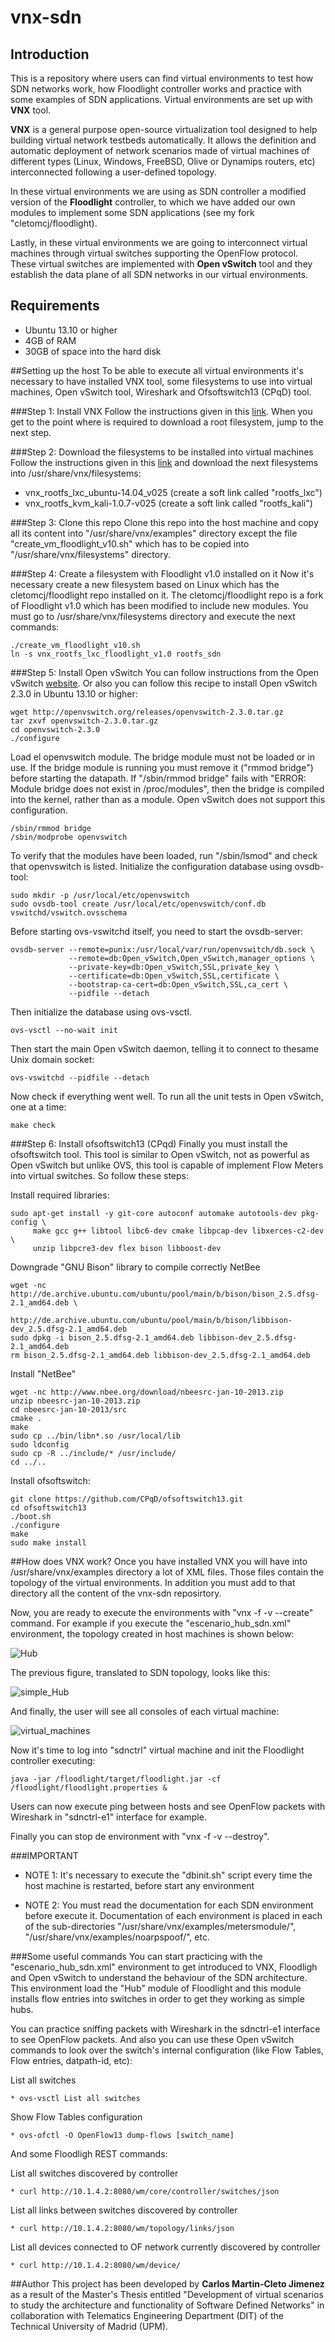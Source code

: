 # vnx-sdn
## Introduction
This is a repository where users can find virtual environments to test how SDN networks work, how Floodlight controller works and practice with some examples of SDN applications. Virtual environments are set up with **VNX** tool.

**VNX** is a general purpose open-source virtualization tool designed to help building virtual network testbeds automatically. It allows the definition and automatic deployment of network scenarios made of virtual machines of different types (Linux, Windows, FreeBSD, Olive or Dynamips routers, etc) interconnected following a user-defined topology.

In these virtual environments we are using as SDN controller a modified version of the **Floodlight** controller, to which we have added our own modules to implement some SDN applications (see my fork "cletomcj/floodlight).

Lastly, in these virtual environments we are going to interconnect virtual machines through virtual switches supporting the OpenFlow protocol. These virtual switches are implemented with **Open vSwitch** tool and they establish the data plane of all SDN networks in our virtual environments.

## Requirements
* Ubuntu 13.10 or higher
* 4GB of RAM
* 30GB of space into the hard disk

##Setting up the host
To be able to execute all virtual environments it's necessary to have installed VNX tool, some filesystems to use into virtual machines, Open vSwitch tool, Wireshark and Ofsoftswitch13 (CPqD) tool.

###Step 1: Install VNX
Follow the instructions given in this [link](http://web.dit.upm.es/vnxwiki/index.php/Vnx-install-ubuntu3). When you get to the point where is required to download a root filesystem, jump to the next step.

###Step 2: Download the filesystems to be installed into virtual machines
Follow the instructions given in this [link](http://web.dit.upm.es/vnxwiki/index.php/Vnx-install-root_fs) and download the next filesystems into /usr/share/vnx/filesystems:
* vnx_rootfs_lxc_ubuntu-14.04_v025 (create a soft link called "rootfs_lxc")
* vnx_rootfs_kvm_kali-1.0.7-v025 (create a soft link called "rootfs_kali")

###Step 3: Clone this repo
Clone this repo into the host machine and copy all its content into "/usr/share/vnx/examples" directory except the file "create_vm_floodlight_v10.sh" which has to be copied into "/usr/share/vnx/filesystems" directory.

###Step 4: Create a filesystem with Floodlight v1.0 installed on it
Now it's necessary create a new filesystem based on Linux which has the cletomcj/floodlight repo installed on it. The cletomcj/floodlight repo is a fork of Floodlight v1.0 which has been modified to include new modules. You must go to /usr/share/vnx/filesystems directory and execute the next commands:
~~~
./create_vm_floodlight_v10.sh
ln -s vnx_rootfs_lxc_floodlight_v1.0 rootfs_sdn
~~~

###Step 5: Install Open vSwitch
You can follow instructions from the Open vSwitch [website](https://github.com/openvswitch/ovs/blob/master/INSTALL.md). Or also you can follow this recipe to install Open vSwitch 2.3.0 in Ubuntu 13.10 or higher:
~~~
wget http://openvswitch.org/releases/openvswitch-2.3.0.tar.gz
tar zxvf openvswitch-2.3.0.tar.gz
cd openvswitch-2.3.0
./configure
~~~
Load el openvswitch module. The bridge module must not be loaded or in use. If the bridge module is running you must remove it  ("rmmod bridge") before starting the datapath.  If "/sbin/rmmod bridge" fails with "ERROR: Module bridge does not exist in /proc/modules", then the bridge is compiled into the kernel, rather than as a module.  Open vSwitch does not support this configuration.
~~~
/sbin/rmmod bridge
/sbin/modprobe openvswitch
~~~
To verify that the modules have been loaded, run "/sbin/lsmod" and check that openvswitch is listed. Initialize the configuration database using ovsdb-tool:
~~~
sudo mkdir -p /usr/local/etc/openvswitch
sudo ovsdb-tool create /usr/local/etc/openvswitch/conf.db vswitchd/vswitch.ovsschema
~~~
Before starting ovs-vswitchd itself, you need to start the ovsdb-server:
~~~
ovsdb-server --remote=punix:/usr/local/var/run/openvswitch/db.sock \
             --remote=db:Open_vSwitch,Open_vSwitch,manager_options \
             --private-key=db:Open_vSwitch,SSL,private_key \
             --certificate=db:Open_vSwitch,SSL,certificate \
             --bootstrap-ca-cert=db:Open_vSwitch,SSL,ca_cert \
             --pidfile --detach
~~~
Then initialize the database using ovs-vsctl.
~~~
ovs-vsctl --no-wait init
~~~
Then start the main Open vSwitch daemon, telling it to connect to thesame Unix domain socket:
~~~
ovs-vswitchd --pidfile --detach
~~~
Now check if everything went well. To run all the unit tests in Open vSwitch, one at a time:
~~~
make check
~~~

###Step 6: Install ofsoftswitch13 (CPqd)
Finally you must install the ofsoftswitch tool. This tool is similar to Open vSwitch, not as powerful as Open vSwitch but unlike OVS, this tool is capable of implement Flow Meters into virtual switches. So follow these steps:

Install required libraries:
~~~
sudo apt-get install -y git-core autoconf automake autotools-dev pkg-config \
     make gcc g++ libtool libc6-dev cmake libpcap-dev libxerces-c2-dev  \
     unzip libpcre3-dev flex bison libboost-dev
~~~
Downgrade "GNU Bison" library to compile correctly NetBee
~~~
wget -nc http://de.archive.ubuntu.com/ubuntu/pool/main/b/bison/bison_2.5.dfsg-2.1_amd64.deb \
         http://de.archive.ubuntu.com/ubuntu/pool/main/b/bison/libbison-dev_2.5.dfsg-2.1_amd64.deb
sudo dpkg -i bison_2.5.dfsg-2.1_amd64.deb libbison-dev_2.5.dfsg-2.1_amd64.deb
rm bison_2.5.dfsg-2.1_amd64.deb libbison-dev_2.5.dfsg-2.1_amd64.deb
~~~
Install "NetBee"
~~~
wget -nc http://www.nbee.org/download/nbeesrc-jan-10-2013.zip
unzip nbeesrc-jan-10-2013.zip
cd nbeesrc-jan-10-2013/src
cmake .
make
sudo cp ../bin/libn*.so /usr/local/lib
sudo ldconfig
sudo cp -R ../include/* /usr/include/
cd ../..
~~~
Install ofsoftswitch:
~~~
git clone https://github.com/CPqD/ofsoftswitch13.git
cd ofsoftswitch13
./boot.sh
./configure
make
sudo make install
~~~

##How does VNX work?
Once you have installed VNX you will have into /usr/share/vnx/examples directory a lot of XML files. Those files contain the topology of the virtual environments. In addition you must add to that directory all the content of the vnx-sdn reposirtory.

Now, you are ready to execute the environments with "vnx -f <XML file> -v --create" command. For example if you execute the "escenario_hub_sdn.xml" environment, the topology created in host machines is shown below:

![Hub](https://raw.githubusercontent.com/cletomcj/vnx-sdn/master/hub_test/Esquema_escenario_1.png)

The previous figure, translated to SDN topology, looks like this:

![simple_Hub](https://raw.githubusercontent.com/cletomcj/vnx-sdn/master/hub_test/esquema_simple_esc1.png)

And finally, the user will see all consoles of each virtual machine:

![virtual_machines](https://raw.githubusercontent.com/cletomcj/vnx-sdn/master/hub_test/consoles.png)

Now it's time to log into "sdnctrl" virtual machine and init the Floodlight controller executing:
~~~
java -jar /floodlight/target/floodlight.jar -cf /floodlight/floodlight.properties &
~~~

Users can now execute ping between hosts and see OpenFlow packets with Wireshark in "sdnctrl-e1" interface for example.

Finally you can stop de environment with "vnx -f <XML file> -v --destroy".

###IMPORTANT
* NOTE 1: It's necessary to execute the "dbinit.sh" script every time the host machine is restarted, before start any environment

* NOTE 2: You must read the documentation for each SDN environment before execute it. Documentation of each environment is placed in each of the sub-directories "/usr/share/vnx/examples/metersmodule/", "/usr/share/vnx/examples/noarpspoof/", etc.

###Some useful commands
You can start practicing with the "escenario_hub_sdn.xml" environment to get introduced to VNX, Floodligh and Open vSwitch to understand the behaviour of the SDN architecture. This environment load the "Hub" module of Floodlight and this module installs flow entries into switches in order to get they working as simple hubs.

You can practice sniffing packets with Wireshark in the sdnctrl-e1 interface to see OpenFlow packets. And also you can use these Open vSwitch commands to look over the switch's internal configuration (like Flow Tables, Flow entries, datpath-id, etc):

List all switches
~~~
* ovs-vsctl List all switches
~~~
Show Flow Tables configuration
~~~
* ovs-ofctl -O OpenFlow13 dump-flows [switch_name]
~~~

And some Floodligh REST commands:

List all switches discovered by controller
~~~
* curl http://10.1.4.2:8080/wm/core/controller/switches/json
~~~
List all links between switches discovered by controller
~~~
* curl http://10.1.4.2:8080/wm/topology/links/json
~~~
List all devices connected to OF network currently discovered by controller
~~~
* curl http://10.1.4.2:8080/wm/device/
~~~

##Author
This project has been developed by **Carlos Martin-Cleto Jimenez** as a result of the Master's Thesis entitled "Development of virtual scenarios to study the architecture and functionality of Software Defined Networks" in collaboration with Telematics Engineering Department (DIT) of the Technical University of Madrid (UPM).




 














